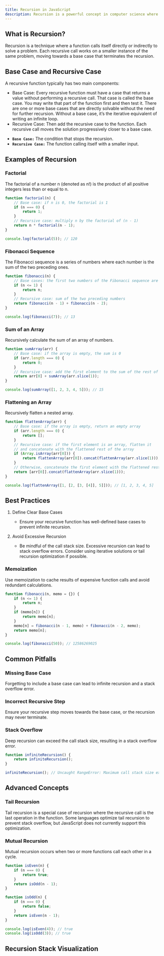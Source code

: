 ```yaml
---
title: Recursion in JavaScript
description: Recursion is a powerful concept in computer science where a function calls itself in order to solve a problem. It is often used for tasks that can be broken down into smaller, repetitive tasks. In JavaScript, recursion can be a useful tool when working with data structures like trees and graphs, solving mathematical problems, and more.
---
```



## What is Recursion?
Recursion is a technique where a function calls itself directly or indirectly to solve a problem. Each recursive call works on a smaller instance of the same problem, moving towards a base case that terminates the recursion.

## Base Case and Recursive Case
A recursive function typically has two main components:

- Base Case: Every recursive function must have a case that returns a value without performing a recursive call. That case is called the base case. You may write that part of the function first and then test it. There are one or more base cases that are directly solvable without the need for further recursion. Without a base case, it’s the iterative equivalent of writing an infinite loop.
- Recursive Case: Then add the recursive case to the function. Each recursive call moves the solution progressively closer to a base case.

<div class='explanation'>
  <ul>
    <li><strong><code>Base Case:</code></strong> The condition that stops the recursion.</li>
    <li><strong><code>Recursive Case:</code></strong> The function calling itself with a smaller input.</li>
  </ul>
</div>

## Examples of Recursion
### Factorial
The factorial of a number n (denoted as n!) is the product of all positive integers less than or equal to n.

```js [factorial.js] copy
function factorial(n) {
    // Base case: if n is 0, the factorial is 1
    if (n === 0) {
        return 1;
    }
    // Recursive case: multiply n by the factorial of (n - 1)
    return n * factorial(n - 1);
}

console.log(factorial(5)); // 120
```


### Fibonacci Sequence
The Fibonacci sequence is a series of numbers where each number is the sum of the two preceding ones.
```js [fibonacci.js] copy
function fibonacci(n) {
    // Base cases: the first two numbers of the Fibonacci sequence are 0 and 1
    if (n <= 1) {
        return n;
    }
    // Recursive case: sum of the two preceding numbers
    return fibonacci(n - 1) + fibonacci(n - 2);
}

console.log(fibonacci(7)); // 13
```

### Sum of an Array
Recursively calculate the sum of an array of numbers.
```js [sum-array.js] copy
function sumArray(arr) {
    // Base case: if the array is empty, the sum is 0
    if (arr.length === 0) {
        return 0;
    }
    // Recursive case: add the first element to the sum of the rest of the array
    return arr[0] + sumArray(arr.slice(1));
}

console.log(sumArray([1, 2, 3, 4, 5])); // 15
```

### Flattening an Array
Recursively flatten a nested array.
```js [flatten-array.js] copy
function flattenArray(arr) {
    // Base case: if the array is empty, return an empty array
    if (arr.length === 0) {
        return [];
    }
    // Recursive case: if the first element is an array, flatten it
    // and concatenate with the flattened rest of the array
    if (Array.isArray(arr[0])) {
        return flattenArray(arr[0]).concat(flattenArray(arr.slice(1)));
    }
    // Otherwise, concatenate the first element with the flattened rest of the array
    return [arr[0]].concat(flattenArray(arr.slice(1)));
}

console.log(flattenArray([1, [2, [3, [4]], 5]])); // [1, 2, 3, 4, 5]
```

## Best Practices
1. Define Clear Base Cases
    - Ensure your recursive function has well-defined base cases to prevent infinite recursion.

2. Avoid Excessive Recursion
    - Be mindful of the call stack size. Excessive recursion can lead to stack overflow errors. Consider using iterative solutions or tail recursion optimization if possible.

### Memoization
Use memoization to cache results of expensive function calls and avoid redundant calculations.
```js [memo-fib.js] copy
function fibonacci(n, memo = {}) {
    if (n <= 1) {
        return n;
    }
    if (memo[n]) {
        return memo[n];
    }
    memo[n] = fibonacci(n - 1, memo) + fibonacci(n - 2, memo);
    return memo[n];
}

console.log(fibonacci(50)); // 12586269025
```

## Common Pitfalls
### Missing Base Case
Forgetting to include a base case can lead to infinite recursion and a stack overflow error.

### Incorrect Recursive Step
Ensure your recursive step moves towards the base case, or the recursion may never terminate.

### Stack Overflow
Deep recursion can exceed the call stack size, resulting in a stack overflow error.

```js [infinite-recursion.js] copy
function infiniteRecursion() {
    return infiniteRecursion();
}

infiniteRecursion(); // Uncaught RangeError: Maximum call stack size exceeded
```

## Advanced Concepts
### Tail Recursion
Tail recursion is a special case of recursion where the recursive call is the last operation in the function. Some languages optimize tail recursion to prevent stack overflow, but JavaScript does not currently support this optimization.

### Mutual Recursion
Mutual recursion occurs when two or more functions call each other in a cycle.

```js [mutual-recurssion.js] copy
function isEven(n) {
    if (n === 0) {
        return true;
    }
    return isOdd(n - 1);
}

function isOdd(n) {
    if (n === 0) {
        return false;
    }
    return isEven(n - 1);
}

console.log(isEven(4)); // true
console.log(isOdd(3)); // true
```

## Recursion Stack Visualization


<RecursionVisualizer code="memo-ex" />

